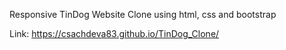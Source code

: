 Responsive TinDog Website Clone
using html, css and bootstrap

Link: https://csachdeva83.github.io/TinDog_Clone/
